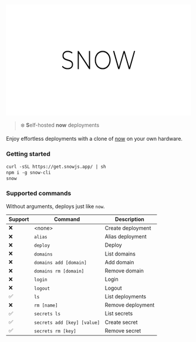 <div align="center">
  <img height="300" src="./logo.svg">
</div>

> :snowflake: **S**elf-hosted **now** deployments 

Enjoy effortless deployments with a clone of [now](https://github.com/zeit/now-cli) on your own hardware.

### Getting started

```
curl -sSL https://get.snowjs.app/ | sh
npm i -g snow-cli
snow
```

### Supported commands

Without arguments, deploys just like `now`.

| Support            | Command                     | Description       |
|--------------------|-----------------------------|-------------------|
| :x:                | \<none\>                    | Create deployment |
| :x:                | `alias`                     | Alias deployment  |
| :x:                | `deploy`                    | Deploy            |
| :x:                | `domains`                   | List domains      |
| :x:                | `domains add [domain]`      | Add domain        |
| :x:                | `domains rm [domain]`       | Remove domain     |
| :x:                | `login`                     | Login             |
| :x:                | `logout`                    | Logout            |
| :white_check_mark: | `ls`                        | List deployments  |
| :x:                | `rm [name]`                 | Remove deployment |
| :white_check_mark: | `secrets ls`                | List secrets      |
| :white_check_mark: | `secrets add [key] [value]` | Create secret     |
| :white_check_mark: | `secrets rm [key]`          | Remove secret     |
